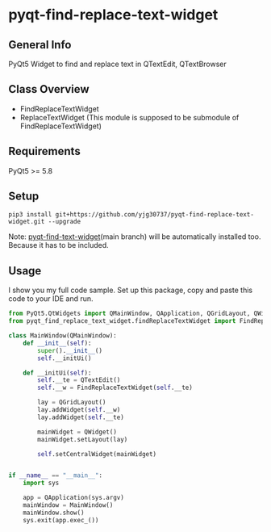 # pyqt-find-replace-text-widget

## General Info
PyQt5 Widget to find and replace text in QTextEdit, QTextBrowser

## Class Overview
* FindReplaceTextWidget
* ReplaceTextWidget (This module is supposed to be submodule of FindReplaceTextWidget)

## Requirements
PyQt5 >= 5.8

## Setup
``` pip3 install git+https://github.com/yjg30737/pyqt-find-replace-text-widget.git --upgrade ```

Note: <a href="https://github.com/yjg30737/pyqt-find-text-widget.git">pyqt-find-text-widget</a>(main branch) will be automatically installed too. Because it has to be included.

## Usage

I show you my full code sample. Set up this package, copy and paste this code to your IDE and run.

```python
from PyQt5.QtWidgets import QMainWindow, QApplication, QGridLayout, QWidget, QTextEdit
from pyqt_find_replace_text_widget.findReplaceTextWidget import FindReplaceTextWidget

class MainWindow(QMainWindow):
    def __init__(self):
        super().__init__()
        self.__initUi()

    def __initUi(self):
        self.__te = QTextEdit()
        self.__w = FindReplaceTextWidget(self.__te)

        lay = QGridLayout()
        lay.addWidget(self.__w)
        lay.addWidget(self.__te)

        mainWidget = QWidget()
        mainWidget.setLayout(lay)

        self.setCentralWidget(mainWidget)


if __name__ == "__main__":
    import sys

    app = QApplication(sys.argv)
    mainWindow = MainWindow()
    mainWindow.show()
    sys.exit(app.exec_())
```
